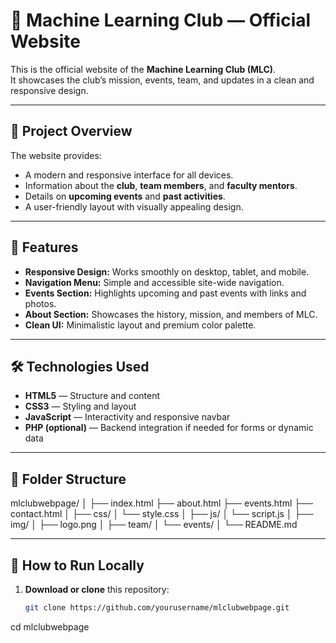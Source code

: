 # 🤖 Machine Learning Club — Official Website

This is the official website of the **Machine Learning Club (MLC)**.  
It showcases the club’s mission, events, team, and updates in a clean and responsive design.

---

## 📂 Project Overview

The website provides:
- A modern and responsive interface for all devices.
- Information about the **club**, **team members**, and **faculty mentors**.
- Details on **upcoming events** and **past activities**.
- A user-friendly layout with visually appealing design.

---

## 🧩 Features

- **Responsive Design:** Works smoothly on desktop, tablet, and mobile.
- **Navigation Menu:** Simple and accessible site-wide navigation.
- **Events Section:** Highlights upcoming and past events with links and photos.
- **About Section:** Showcases the history, mission, and members of MLC.
- **Clean UI:** Minimalistic layout and premium color palette.

---

## 🛠️ Technologies Used

- **HTML5** — Structure and content  
- **CSS3** — Styling and layout  
- **JavaScript** — Interactivity and responsive navbar  
- **PHP (optional)** — Backend integration if needed for forms or dynamic data

---

## 📁 Folder Structure
mlclubwebpage/
│
├── index.html
├── about.html
├── events.html
├── contact.html
│
├── css/
│ └── style.css
│
├── js/
│ └── script.js
│
├── img/
│ ├── logo.png
│ ├── team/
│ └── events/
│
└── README.md


---

## 🚀 How to Run Locally

1. **Download or clone** this repository:
   ```bash
   git clone https://github.com/yourusername/mlclubwebpage.git


cd mlclubwebpage


